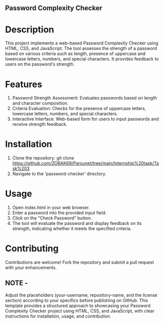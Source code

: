 ## Password Complexity Checker

# Description
This project implements a web-based Password Complexity Checker using HTML, CSS, and JavaScript. The tool assesses the strength of a password based on various criteria such as length, presence of uppercase and lowercase letters, numbers, and special characters. It provides feedback to users on the password's strength.

# Features
1. Password Strength Assessment: Evaluates passwords based on length and character composition.
2. Criteria Evaluation: Checks for the presence of uppercase letters, lowercase letters, numbers, and special characters.
3. Interactive Interface: Web-based form for users to input passwords and receive strength feedback.

# Installation
1. Clone the repository:
git clone https://github.com/ZORAK69/Parsunet/tree/main/Internship%20task/Task%203
2. Navigate to the 'password-checker' directory.

# Usage
1. Open index.html in your web browser.
2. Enter a password into the provided input field.
3. Click on the "Check Password" button.
4. The tool will evaluate the password and display feedback on its strength, indicating whether it meets the specified criteria.

# Contributing
Contributions are welcome! Fork the repository and submit a pull request with your enhancements.


## NOTE -
Adjust the placeholders (your-username, repository-name, and the license section) according to your specifics before publishing on GitHub. This template provides a structured approach to showcasing your Password Complexity Checker project using HTML, CSS, and JavaScript, with clear instructions for installation, usage, and contribution.
